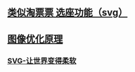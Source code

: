 ## [类似淘票票 选座功能（svg）](https://juejin.im/post/5bed39096fb9a049b3478caf)
## [图像优化原理](https://juejin.im/post/5bfe00e7e51d456f4f2c8860)
### [SVG-让世界变得柔软](https://juejin.im/post/5c0e50846fb9a04a016428be)
